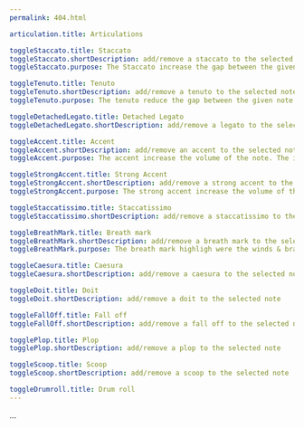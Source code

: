 ```yaml
---
permalink: 404.html

articulation.title: Articulations

toggleStaccato.title: Staccato
toggleStaccato.shortDescription: add/remove a staccato to the selected note
toggleStaccato.purpose: The Staccato increase the gap between the given note and the following one, so they sound "detached". The impact on the playback is that the note duration is slightly shorter.

toggleTenuto.title: Tenuto
toggleTenuto.shortDescription: add/remove a tenuto to the selected note
toggleTenuto.purpose: The tenuto reduce the gap between the given note and the following one, so they sound "connected". The impact on the playback is that the note duration is slightly longer.

toggleDetachedLegato.title: Detached Legato
toggleDetachedLegato.shortDescription: add/remove a legato to the selected note

toggleAccent.title: Accent
toggleAccent.shortDescription: add/remove an accent to the selected note
toggleAccent.purpose: The accent increase the volume of the note. The impact on the playback is that the note is played louder.

toggleStrongAccent.title: Strong Accent
toggleStrongAccent.shortDescription: add/remove a strong accent to the selected note
toggleStrongAccent.purpose: The strong accent increase the volume of the note. The impact on the playback is that the note is played much louder.

toggleStaccatissimo.title: Staccatissimo
toggleStaccatissimo.shortDescription: add/remove a staccatissimo to the selected note

toggleBreathMark.title: Breath mark
toggleBreathMark.shortDescription: add/remove a breath mark to the selected note
toggleBreathMark.purpose: The breath mark highligh were the winds & brass players can breath in.

toggleCaesura.title: Caesura
toggleCaesura.shortDescription: add/remove a caesura to the selected note

toggleDoit.title: Doit
toggleDoit.shortDescription: add/remove a doit to the selected note

toggleFallOff.title: Fall off
toggleFallOff.shortDescription: add/remove a fall off to the selected note

togglePlop.title: Plop
togglePlop.shortDescription: add/remove a plop to the selected note

toggleScoop.title: Scoop
toggleScoop.shortDescription: add/remove a scoop to the selected note

toggleDrumroll.title: Drum roll
---
```


...
